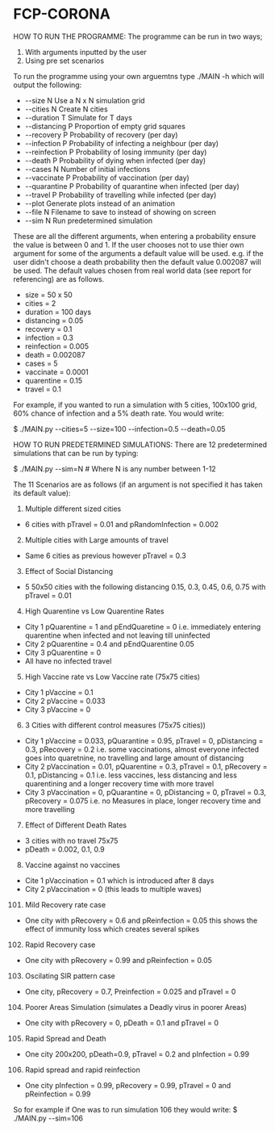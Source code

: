 # FCP-CORONAHOW TO RUN THE PROGRAMME:The programme can be run in two ways; 1) With arguments inputted by the user 2) Using pre set scenarios To run the programme using your own arguemtns type ./MAIN -h which will output the following:-  --size N         Use a N x N simulation grid-  --cities N       Create N cities-  --duration T     Simulate for T days-  --distancing P   Proportion of empty grid squares-  --recovery P     Probability of recovery (per day)-  --infection P    Probability of infecting a neighbour (per day)-  --reinfection P  Probability of losing immunity (per day)-  --death P        Probability of dying when infected (per day)-  --cases N        Number of initial infections-  --vaccinate P    Probability of vaccination (per day)-  --quarantine P   Probability of quarantine when infected (per day)-  --travel P       Probability of travelling while infected (per day)-  --plot           Generate plots instead of an animation-  --file N         Filename to save to instead of showing on screen-  --sim N          Run predetermined simulationThese are all the different arguments, when entering a probability ensure the value is between 0 and 1. If the user chooses not to use thier own argument for some of the arguments a default value will be used. e.g. if the user didn't choose a death probability then the default value 0.002087 will be used. The default values chosen from real world data (see report for referencing) are as follows.- size = 50 x 50- cities = 2- duration = 100 days- distancing = 0.05- recovery = 0.1- infection = 0.3- reinfection = 0.005- death = 0.002087- cases = 5- vaccinate = 0.0001 - quarentine = 0.15- travel = 0.1For example, if you wanted to run a simulation with 5 cities, 100x100 grid, 60% chance of infection and a 5%death rate. You would write:$ ./MAIN.py --cities=5 --size=100 --infection=0.5 --death=0.05HOW TO RUN PREDETERMINED SIMULATIONS:There are 12 predetermined simulations that can be run by typing:$ ./MAIN.py --sim=N  # Where N is any number between 1-12The 11 Scenarios are as follows (if an argument is not specified it has taken its default value):1) Multiple different sized cities- 6 cities with pTravel = 0.01 and pRandomInfection = 0.0022) Multiple cities with Large amounts of travel- Same 6 cities as previous however pTravel = 0.33) Effect of Social Distancing- 5 50x50 cities with the following distancing 0.15, 0.3, 0.45, 0.6, 0.75 with pTravel = 0.014) High Quarentine vs Low Quarentine Rates- City 1 pQuarentine = 1 and pEndQuaretine = 0 i.e. immediately entering quarentine when infected and not leaving till uninfected- City 2 pQuarentine = 0.4 and pEndQuarentine 0.05- City 3 pQuarentine = 0- All have no infected travel5) High Vaccine rate vs Low Vaccine rate (75x75 cities)- City 1 pVaccine = 0.1- City 2 pVaccine = 0.033- City 3 pVaccine = 06) 3 Cities with different control measures (75x75 cities))- City 1 pVaccine = 0.033, pQuarantine = 0.95, pTravel = 0, pDistancing = 0.3, pRecovery = 0.2 i.e. some vaccinations, almost everyone infected goes into quaretnine, no travelling and large amount of distancing- City 2 pVaccination = 0.01, pQuarentine = 0.3, pTravel = 0.1, pRecovery = 0.1, pDistancing = 0.1 i.e. less vaccines, less distancing and less quarentining and a longer recovery time with more travel- City 3 pVaccination = 0, pQuarantine = 0, pDistancing = 0, pTravel = 0.3, pRecovery = 0.075 i.e. no Measures in place, longer recovery time andmore travelling7) Effect of Different Death Rates- 3 cities with no travel 75x75- pDeath = 0.002, 0.1, 0.98) Vaccine against no vaccines- Cite 1 pVaccination = 0.1 which is introduced after 8 days- City 2 pVaccination = 0 (this leads to multiple waves)101) Mild Recovery rate case- One city with pRecovery = 0.6 and pReinfection = 0.05 this shows the effect of immunity loss which creates several spikes 102) Rapid Recovery case- One city with  pRecovery = 0.99 and pReinfection = 0.05 103) Oscilating SIR pattern case- One city, pRecovery = 0.7, Preinfection = 0.025 and pTravel = 0104) Poorer Areas Simulation (simulates a Deadly virus in poorer Areas)- One city with pRecovery = 0, pDeath = 0.1 and pTravel = 0105) Rapid Spread and Death- One city 200x200, pDeath=0.9, pTravel = 0.2 and pInfection = 0.99106) Rapid spread and rapid reinfection- One city pInfection = 0.99, pRecovery = 0.99, pTravel = 0 and pReinfection = 0.99So for example if One was to run simulation 106 they would write:$ ./MAIN.py --sim=106
